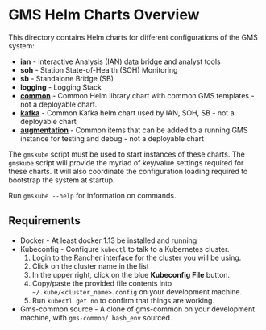 # GMS Helm Charts Overview

This directory contains Helm charts for different configurations of the GMS
system:

* **ian** - Interactive Analysis (IAN) data bridge and analyst tools
* **soh** - Station State-of-Health (SOH) Monitoring
* **sb** - Standalone Bridge (SB)
* **logging** - Logging Stack
* **[common](./common/GMS_SUBCHART_README.md)** - Common Helm library chart with common GMS templates - not a deployable chart.
* **[kafka](./kafka/GMS_SUBCHART_README.md)** - Common Kafka helm chart used by IAN, SOH, SB - not a deployable chart
* **[augmentation](./augmentation/GMS_SUBCHART_README.md)** - Common items that can be
  added to a running GMS instance for testing and debug - not a deployable chart

The `gmskube` script must be used to start instances of these
charts. The `gmskube` script will provide the myriad of key/value
settings required for these charts. It will also coordinate the
configuration loading required to bootstrap the system at startup.

Run `gmskube --help` for information on commands.

## Requirements
* Docker - At least docker 1.13 be installed and running
* Kubeconfig - Configure `kubectl` to talk to a Kubernetes cluster.
  1. Login to the Rancher interface for the cluster you will be using.
  2. Click on the cluster name in the list
  3. In the upper right, click on the blue **Kubeconfig File** button.
  4. Copy/paste the provided file contents into `~/.kube/<cluster_name>.config` on your development machine.
  5. Run `kubectl get no` to confirm that things are working.
* Gms-common source - A clone of gms-common on your development machine, with `gms-common/.bash_env` sourced.
